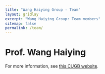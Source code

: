 ```yaml
---
title: "Wang Haiying Group - Team"
layout: gridlay
excerpt: "Wang Haiying Group: Team members"
sitemap: false
permalink: /team/
---
```


# Prof. Wang Haiying
For more information, see [this CUGB website](https://scholar.cugb.edu.cn/scholar/scholarDetail/462.shtml).


